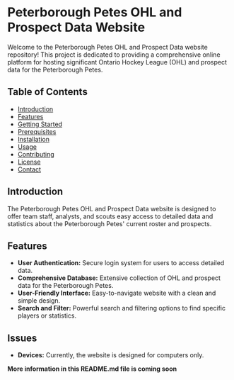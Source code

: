 # Peterborough Petes OHL and Prospect Data Website

Welcome to the Peterborough Petes OHL and Prospect Data website repository! This project is dedicated to providing a comprehensive online platform for hosting significant Ontario Hockey League (OHL) and prospect data for the Peterborough Petes.

## Table of Contents

- [Introduction](#introduction)
- [Features](#features)
- [Getting Started](#getting-started)
- [Prerequisites](#prerequisites)
- [Installation](#installation)
- [Usage](#usage)
- [Contributing](#contributing)
- [License](#license)
- [Contact](#contact)

## Introduction

The Peterborough Petes OHL and Prospect Data website is designed to offer team staff, analysts, and scouts easy access to detailed data and statistics about the Peterborough Petes' current roster and prospects.

## Features

- **User Authentication:** Secure login system for users to access detailed data.
- **Comprehensive Database:** Extensive collection of OHL and prospect data for the Peterborough Petes.
- **User-Friendly Interface:** Easy-to-navigate website with a clean and simple design.
- **Search and Filter:** Powerful search and filtering options to find specific players or statistics.

## Issues
- **Devices:** Currently, the website is designed for computers only.


**More information in this README.md file is coming soon**
